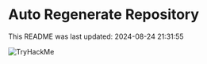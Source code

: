 # Auto Regenerate Repository

This README was last updated: 2024-08-24 21:31:55

 ![TryHackMe](https://tryhackme.com/badge/533634)